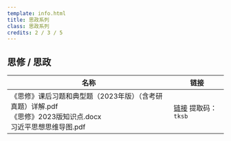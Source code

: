```yaml
---
template: info.html
title: 思政系列
class: 思政系列
credits: 2 / 3 / 5
---
```


## 思修 / 思政

| 名称 | 链接 |
| --- | --- |
| 《思修》课后习题和典型题（2023年版）（含考研真题）详解.pdf <br> 《思修》2023版知识点.docx <br> 习近平思想思维导图.pdf| [链接](https://epan.shanghaitech.edu.cn/l/JFOLl1) 提取码：`tksb` |